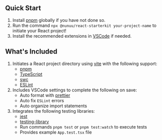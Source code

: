 ## Quick Start

1. Install [pnpm](https://pnpm.io/installation) globally if you have not done so.
2. Run the command `npx @nunuu/react-starterkit your-project-name` to initiate your React project!
3. Install the recommended extensions in [VSCode](https://code.visualstudio.com/) if needed.

## What's Included

1. Initiates a React project directory using [vite](https://vitejs.dev/) with the following support:
   - [pnpm](https://pnpm.io/)
   - [TypeScript](https://www.typescriptlang.org/)
   - [swc](https://swc.rs/)
   - [ESLint](https://eslint.org/)
2. Includes VSCode settings to complete the following on save:
   - Auto format with [prettier](https://prettier.io/)
   - Auto fix `ESLint` errors
   - Auto organize import statements
3. Integrates the following testing libraries:
   - [jest](https://jestjs.io/)
   - [testing-library](https://testing-library.com/)
   - Run commands `pnpm test` or `pnpm test:watch` to execute tests
   - Provides example `App.test.tsx` file
